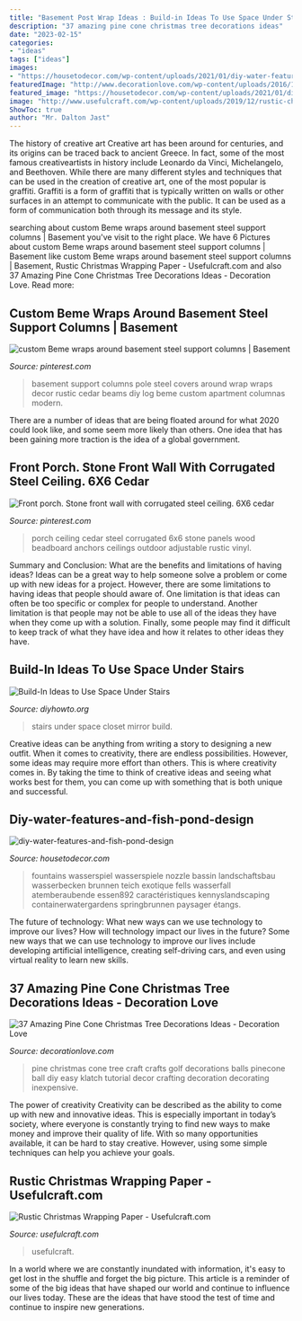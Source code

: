 ```yaml
---
title: "Basement Post Wrap Ideas : Build-in Ideas To Use Space Under Stairs"
description: "37 amazing pine cone christmas tree decorations ideas"
date: "2023-02-15"
categories:
- "ideas"
tags: ["ideas"]
images:
- "https://housetodecor.com/wp-content/uploads/2021/01/diy-water-features-and-fish-pond-design.jpg"
featuredImage: "http://www.decorationlove.com/wp-content/uploads/2016/10/Pine-Cone-Christmas-Tree-Craft-2.jpg"
featured_image: "https://housetodecor.com/wp-content/uploads/2021/01/diy-water-features-and-fish-pond-design.jpg"
image: "http://www.usefulcraft.com/wp-content/uploads/2019/12/rustic-christmas-wrapping-paper-4.jpg"
ShowToc: true
author: "Mr. Dalton Jast"
---
```



The history of creative art
Creative art has been around for centuries, and its origins can be traced back to ancient Greece. In fact, some of the most famous creativeartists in history include Leonardo da Vinci, Michelangelo, and Beethoven. While there are many different styles and techniques that can be used in the creation of creative art, one of the most popular is graffiti. Graffiti is a form of graffiti that is typically written on walls or other surfaces in an attempt to communicate with the public. It can be used as a form of communication both through its message and its style.

	

		
searching about custom Beme wraps around basement steel support columns | Basement you've visit to the right place. We have 6 Pictures about custom Beme wraps around basement steel support columns | Basement like custom Beme wraps around basement steel support columns | Basement, Rustic Christmas Wrapping Paper - Usefulcraft.com and also 37 Amazing Pine Cone Christmas Tree Decorations Ideas - Decoration Love. Read more:
		
    
## Custom Beme Wraps Around Basement Steel Support Columns | Basement

<img loading=lazy src="https://i.pinimg.com/736x/4c/6d/d5/4c6dd599f5c75647cc53e62e9e6d656d--basement-ideas-beams.jpg" onerror="this.onerror=null;this.src='https://tse4.mm.bing.net/th?id=OIP.07rZ9G3Wmq2Z5hsLT6M7OAHaLD&amp;pid=15.1';" alt="custom Beme wraps around basement steel support columns | Basement">

_Source: pinterest.com_

>basement support columns pole steel covers around wrap wraps decor rustic cedar beams diy log beme custom apartment columnas modern. 

	

There are a number of ideas that are being floated around for what 2020 could look like, and some seem more likely than others. One idea that has been gaining more traction is the idea of a global government.

    
## Front Porch. Stone Front Wall With Corrugated Steel Ceiling. 6X6 Cedar

<img loading=lazy src="https://i.pinimg.com/736x/ce/42/c5/ce42c52f89e5fb23046c995e3b9ea393--cedar-posts-anchors.jpg" onerror="this.onerror=null;this.src='https://tse3.mm.bing.net/th?id=OIP.TlBYM9xvYrsh8BzRggM3eQHaLH&amp;pid=15.1';" alt="Front porch. Stone front wall with corrugated steel ceiling. 6X6 cedar">

_Source: pinterest.com_

>porch ceiling cedar steel corrugated 6x6 stone panels wood beadboard anchors ceilings outdoor adjustable rustic vinyl. 

	

Summary and Conclusion: What are the benefits and limitations of having ideas?
Ideas can be a great way to help someone solve a problem or come up with new ideas for a project. However, there are some limitations to having ideas that people should aware of. One limitation is that ideas can often be too specific or complex for people to understand. Another limitation is that people may not be able to use all of the ideas they have when they come up with a solution. Finally, some people may find it difficult to keep track of what they have idea and how it relates to other ideas they have.

    
## Build-In Ideas To Use Space Under Stairs

<img loading=lazy src="http://www.diyhowto.org/wp-content/uploads/Under-the-Stairs-Mirror-Closet-20-Build-In-Ideas-to-Use-Space-Under-Stairs-DIYHowto.jpg" onerror="this.onerror=null;this.src='https://tse2.mm.bing.net/th?id=OIP.1XAMW79T4_wh-98fS4RoewHaJ8&amp;pid=15.1';" alt="Build-In Ideas to Use Space Under Stairs">

_Source: diyhowto.org_

>stairs under space closet mirror build. 

	

Creative ideas can be anything from writing a story to designing a new outfit. When it comes to creativity, there are endless possibilities. However, some ideas may require more effort than others. This is where creativity comes in. By taking the time to think of creative ideas and seeing what works best for them, you can come up with something that is both unique and successful.

    
## Diy-water-features-and-fish-pond-design

<img loading=lazy src="https://housetodecor.com/wp-content/uploads/2021/01/diy-water-features-and-fish-pond-design.jpg" onerror="this.onerror=null;this.src='https://tse3.mm.bing.net/th?id=OIP.ZYph344EdNFFi3rOmces9QHaJ4&amp;pid=15.1';" alt="diy-water-features-and-fish-pond-design">

_Source: housetodecor.com_

>fountains wasserspiel wasserspiele nozzle bassin landschaftsbau wasserbecken brunnen teich exotique fells wasserfall atemberaubende essen892 caractéristiques kennyslandscaping containerwatergardens springbrunnen paysager étangs. 

	

The future of technology: What new ways can we use technology to improve our lives?
How will technology impact our lives in the future? Some new ways that we can use technology to improve our lives include developing artificial intelligence, creating self-driving cars, and even using virtual reality to learn new skills.

    
## 37 Amazing Pine Cone Christmas Tree Decorations Ideas - Decoration Love

<img loading=lazy src="http://www.decorationlove.com/wp-content/uploads/2016/10/Pine-Cone-Christmas-Tree-Craft-2.jpg" onerror="this.onerror=null;this.src='https://tse3.mm.bing.net/th?id=OIP.7O6X_p0VQlYlwzBrY9-TpgHaFj&amp;pid=15.1';" alt="37 Amazing Pine Cone Christmas Tree Decorations Ideas - Decoration Love">

_Source: decorationlove.com_

>pine christmas cone tree craft crafts golf decorations balls pinecone ball diy easy klatch tutorial decor crafting decoration decorating inexpensive. 

	

The power of creativity
Creativity can be described as the ability to come up with new and innovative ideas. This is especially important in today’s society, where everyone is constantly trying to find new ways to make money and improve their quality of life. With so many opportunities available, it can be hard to stay creative. However, using some simple techniques can help you achieve your goals.

    
## Rustic Christmas Wrapping Paper - Usefulcraft.com

<img loading=lazy src="http://www.usefulcraft.com/wp-content/uploads/2019/12/rustic-christmas-wrapping-paper-4.jpg" onerror="this.onerror=null;this.src='https://tse2.mm.bing.net/th?id=OIP.09qwOzzNejcvZ5YyfT5wBAHaLH&amp;pid=15.1';" alt="Rustic Christmas Wrapping Paper - Usefulcraft.com">

_Source: usefulcraft.com_

>usefulcraft. 

	

In a world where we are constantly inundated with information, it's easy to get lost in the shuffle and forget the big picture. This article is a reminder of some of the big ideas that have shaped our world and continue to influence our lives today. These are the ideas that have stood the test of time and continue to inspire new generations.

